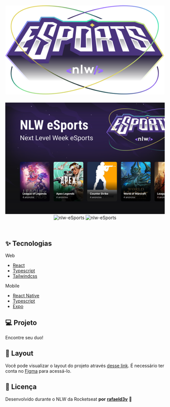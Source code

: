 <h1 align="center">
  <img alt="eSports" title="eSports" src="./assets/logotipo.svg" />
</h1>

<p align="center">
  <img alt="License" src="./assets/Capa.svg">

 <img src="https://img.shields.io/static/v1?label=NLW-eSports&message=React&color=996DFF&labelColor=000000" alt="nlw-eSports" />
 <img src="https://img.shields.io/static/v1?label=NLW-eSports&message=ReactNative&color=996DFF&labelColor=000000" alt="nlw-eSports" />
</p>

<br>

## ✨ Tecnologias

Web

- [React](https://pt-br.reactjs.org/)
- [Typescript](https://www.typescriptlang.org/)
- [Tailwindcss](https://tailwindcss.com/)

Mobile

- [React Native](https://reactnative.dev/)
- [Typescript](https://www.typescriptlang.org/)
- [Expo](https://expo.io/)

## 💻 Projeto

Encontre seu duo!

## 🔖 Layout

Você pode visualizar o layout do projeto através [desse link](https://www.figma.com/file/3IwliM7UW66RgDxysWGtoz/NLW-eSports?node-id=0%3A1). É necessário ter conta no [Figma](http://figma.com/) para acessá-lo.

## 📄 Licença

Desenvolvido durante o NLW da Rocketseat **por** [**rafaeld3v**](https://www.linkedin.com/in/rafaeld3v/) 🤖
